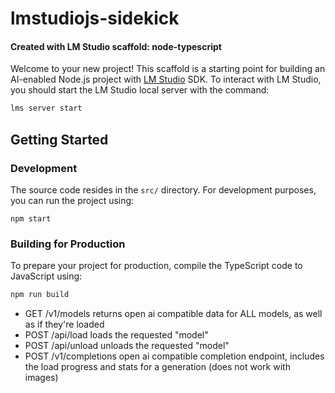 # lmstudiojs-sidekick

#### Created with LM Studio scaffold: node-typescript

Welcome to your new project! This scaffold is a starting point for building an AI-enabled Node.js project with [LM Studio](https://lmstudio.ai/) SDK. To interact with LM Studio, you should start the LM Studio local server with the command:

```bash
lms server start
```

## Getting Started

### Development

The source code resides in the `src/` directory. For development purposes, you can run the project using:

```start
npm start
```

### Building for Production

To prepare your project for production, compile the TypeScript code to JavaScript using:

```bash
npm run build
```

- GET /v1/models returns open ai compatible data for ALL models, as well as if they're loaded
- POST /api/load loads the requested "model"
- POST /api/unload unloads the requested "model"
- POST /v1/completions open ai compatible completion endpoint, includes the load progress and stats for a generation (does not work with images) 
